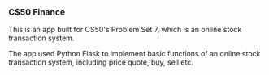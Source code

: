### C$50 Finance
This is an app built for CS50's Problem Set 7, which is an online stock transaction system.

The app used Python Flask to implement basic functions of an online stock transaction system, including price quote, buy, sell etc.